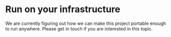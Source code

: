# Run on your infrastructure

We are currently figuring out how we can make this project portable enough to run anywhere. Please get in touch if you are interested in this topic.
